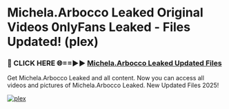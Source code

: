 # Michela.Arbocco Leaked Original Videos 0nlyFans Leaked - Files Updated! (plex)

<h3>🔴 CLICK HERE 🌐==►► <a href="https://tinyurl.com/ms9xzufz" rel="nofollow">Michela.Arbocco Leaked Updated Files</a></h3>

Get Michela.Arbocco Leaked and all content. Now you can access all videos and pictures of Michela.Arbocco Leaked. New Updated Files 2025!

[![plex](https://i.imgur.com/PQ7UWWw.gif)](https://tinyurl.com/ms9xzufz)
